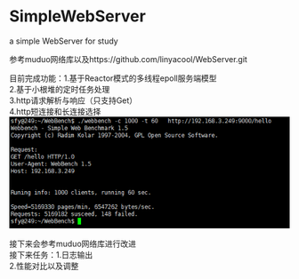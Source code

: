 # SimpleWebServer
a simple WebServer for study

参考muduo网络库以及https://github.com/linyacool/WebServer.git <br>

目前完成功能：1.基于Reactor模式的多线程epoll服务端模型 <br>
             2.基于小根堆的定时任务处理 <br>
             3.http请求解析与响应（只支持Get） <br>
             4.http短连接和长连接选择 <br>
   ![](https://github.com/shifangyan/SimpleWebServer/raw/master/短连接测试.png)
             
接下来会参考muduo网络库进行改进 <br>
接下来任务：1.日志输出 <br>
           2.性能对比以及调整 <br>
             
